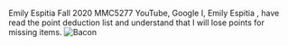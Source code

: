 Emily Espitia
Fall 2020 MMC5277
YouTube, Google
I, Emily Espitia  , have read the point deduction list and understand that I will lose points for missing items.
![Bacon](Desktop/assignment4-espitia-emily/image/5283.jpg "Bacon")

